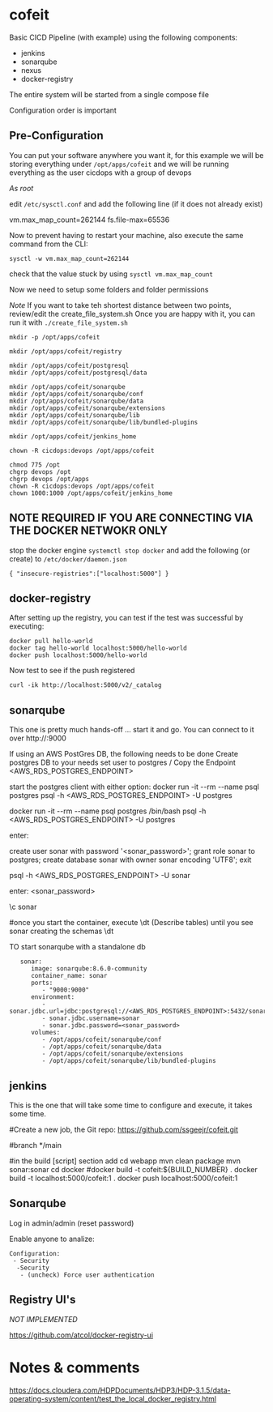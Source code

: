 # cofeit

Basic CICD Pipeline (with example) using the following components: 

* jenkins
* sonarqube
* nexus
* docker-registry

The entire system will be started from a single compose file 

Configuration order is important 

## Pre-Configuration

You can put your software anywhere you want it, for this example we will be storing everything under `/opt/apps/cofeit` and we will be running everything as the user cicdops with a group of devops

*As root*

edit `/etc/sysctl.conf` and add the following line (if it does not already exist)

vm.max_map_count=262144
fs.file-max=65536

Now to prevent having to restart your machine, also execute the same command from the CLI: 

`sysctl -w vm.max_map_count=262144`

check that the value stuck by using `sysctl vm.max_map_count`


Now we need to setup some folders and folder permissions 

*Note* If you want to take teh shortest distance between two points, review/edit the create_file_system.sh
Once you are happy with it, you can run it with `./create_file_system.sh`

```
mkdir -p /opt/apps/cofeit

mkdir /opt/apps/cofeit/registry 

mkdir /opt/apps/cofeit/postgresql
mkdir /opt/apps/cofeit/postgresql/data

mkdir /opt/apps/cofeit/sonarqube
mkdir /opt/apps/cofeit/sonarqube/conf
mkdir /opt/apps/cofeit/sonarqube/data
mkdir /opt/apps/cofeit/sonarqube/extensions
mkdir /opt/apps/cofeit/sonarqube/lib
mkdir /opt/apps/cofeit/sonarqube/lib/bundled-plugins

mkdir /opt/apps/cofeit/jenkins_home

chown -R cicdops:devops /opt/apps/cofeit

chmod 775 /opt
chgrp devops /opt
chgrp devops /opt/apps
chown -R cicdops:devops /opt/apps/cofeit
chown 1000:1000 /opt/apps/cofeit/jenkins_home
```


## NOTE REQUIRED IF YOU ARE CONNECTING VIA THE DOCKER NETWOKR ONLY
stop the docker engine `systemctl stop docker`
and add the following (or create) to `/etc/docker/daemon.json`

```
{ "insecure-registries":["localhost:5000"] }
```

## docker-registry

After setting up the registry, you can test if the test was successful by executing: 

```
docker pull hello-world
docker tag hello-world localhost:5000/hello-world
docker push localhost:5000/hello-world
```
Now test to see if the push registered

`curl -ik http://localhost:5000/v2/_catalog`

## sonarqube 
This one is pretty much hands-off ... start it and go.  You can connect to it over http://<IP>:9000 

If using an AWS PostGres DB, the following needs to be done
Create postgres DB to your needs
set user to postgres / <password>
Copy the Endpoint <AWS_RDS_POSTGRES_ENDPOINT>

start the postgres client with either option: 
docker run -it --rm --name psql postgres psql -h  <AWS_RDS_POSTGRES_ENDPOINT> -U postgres

docker run -it --rm --name psql postgres /bin/bash
psql -h  <AWS_RDS_POSTGRES_ENDPOINT> -U postgres

enter: <password>

create user sonar with password '<sonar_password>';
grant role sonar to postgres;
create database sonar with owner sonar encoding 'UTF8';
exit

psql -h  <AWS_RDS_POSTGRES_ENDPOINT> -U sonar

enter: <sonar_password>

\c sonar

#once you start the container, execute \dt (Describe tables) until you see sonar creating the schemas
\dt 

TO start sonarqube with a standalone db

```
   sonar:
      image: sonarqube:8.6.0-community
      container_name: sonar
      ports:
         - "9000:9000"
      environment:
         - sonar.jdbc.url=jdbc:postgresql://<AWS_RDS_POSTGRES_ENDPOINT>:5432/sonar
         - sonar.jdbc.username=sonar
         - sonar.jdbc.password=<sonar_password>
      volumes:
         - /opt/apps/cofeit/sonarqube/conf
         - /opt/apps/cofeit/sonarqube/data
         - /opt/apps/cofeit/sonarqube/extensions
         - /opt/apps/cofeit/sonarqube/lib/bundled-plugins

```


## jenkins 

This is the one that will take some time to configure and execute, it takes some time. 


#Create a new job, the Git repo: 
https://github.com/ssgeejr/cofeit.git

#branch
*/main


#in the build [script] section add
cd webapp
mvn clean package
mvn sonar:sonar
cd docker
#docker build -t cofeit:${BUILD_NUMBER} .
docker build -t localhost:5000/cofeit:1 .
docker push localhost:5000/cofeit:1




## Sonarqube

Log in admin/admin  (reset password)

Enable anyone to analize: 
```
Configuration:
 - Security
  -Security
   - (uncheck) Force user authentication
```


## Registry UI's 
_NOT IMPLEMENTED_

https://github.com/atcol/docker-registry-ui


# Notes & comments

https://docs.cloudera.com/HDPDocuments/HDP3/HDP-3.1.5/data-operating-system/content/test_the_local_docker_registry.html
